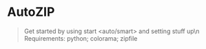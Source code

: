 # AutoZIP
> Get started by using start <auto/smart> and setting stuff up\n
> Requirements: python; colorama; zipfile
